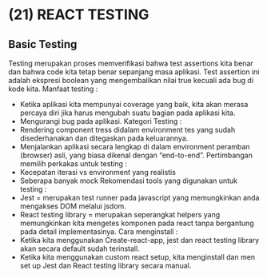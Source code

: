 # (21) REACT TESTING
## Basic Testing
Testing merupakan proses memverifikasi bahwa test assertions kita benar dan bahwa code kita tetap benar sepanjang masa aplikasi. Test assertion ini adalah ekspresi boolean yang mengembalikan nilai true kecuali ada bug di kode kita.
Manfaat testing : 
-    Ketika aplikasi kita mempunyai coverage yang baik, kita akan merasa percaya diri jika harus mengubah suatu bagian pada aplikasi kita.
-    Mengurangi bug pada aplikasi.
Kategori Testing :
-    Rendering component tress didalam environment tes yang sudah disederhanakan dan ditegaskan pada keluarannya.
-    Menjalankan aplikasi secara lengkap di dalam environment peramban (browser) asli, yang biasa dikenal dengan “end-to-end”.
Pertimbangan memilih perkakas untuk testing :
-    Kecepatan iterasi vs environment yang realistis
-    Seberapa banyak mock
Rekomendasi tools yang digunakan untuk testing :
-    Jest = merupakan test runner pada javascript yang memungkinkan anda mengakses DOM melalui jsdom.
-    React testing library = merupakan seperangkat helpers yang memungkinkan kita mengetes komponen pada react tanpa bergantung pada detail implementasinya.
Cara menginstall :
-    Ketika kita menggunakan Create-react-app, jest dan react testing library akan secara default sudah terinstall.
-    Ketika kita menggunakan custom react setup, kita menginstall dan men set up Jest dan React testing library secara manual.